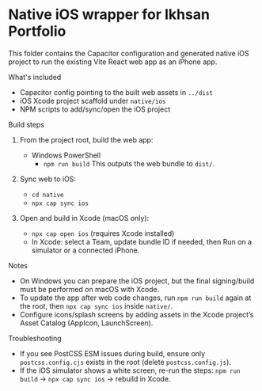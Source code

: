 # Native iOS wrapper for Ikhsan Portfolio

This folder contains the Capacitor configuration and generated native iOS project to run the existing Vite React web app as an iPhone app.

What's included
- Capacitor config pointing to the built web assets in `../dist`
- iOS Xcode project scaffold under `native/ios`
- NPM scripts to add/sync/open the iOS project

Build steps
1) From the project root, build the web app:
   - Windows PowerShell
     - `npm run build`
   This outputs the web bundle to `dist/`.

2) Sync web to iOS:
   - `cd native`
   - `npx cap sync ios`

3) Open and build in Xcode (macOS only):
   - `npx cap open ios` (requires Xcode installed)
   - In Xcode: select a Team, update bundle ID if needed, then Run on a simulator or a connected iPhone.

Notes
- On Windows you can prepare the iOS project, but the final signing/build must be performed on macOS with Xcode.
- To update the app after web code changes, run `npm run build` again at the root, then `npx cap sync ios` inside `native/`.
- Configure icons/splash screens by adding assets in the Xcode project’s Asset Catalog (AppIcon, LaunchScreen).

Troubleshooting
- If you see PostCSS ESM issues during build, ensure only `postcss.config.cjs` exists in the root (delete `postcss.config.js`).
- If the iOS simulator shows a white screen, re-run the steps: `npm run build` → `npx cap sync ios` → rebuild in Xcode.
